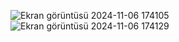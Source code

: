 
![Ekran görüntüsü 2024-11-06 174105](https://github.com/user-attachments/assets/e2849346-9741-4193-a913-a254c4b5ddd6)
![Ekran görüntüsü 2024-11-06 174129](https://github.com/user-attachments/assets/1f611278-b33d-42a3-9b39-84e588b5792d)
